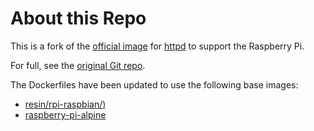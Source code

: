 # About this Repo

This is a fork of the [official image](https://docs.docker.com/docker-hub/official_repos/) for [httpd](https://registry.hub.docker.com/_/httpd/) to support the Raspberry Pi. 

For full, see the [original Git repo](https://github.com/docker-library/httpd).  

The Dockerfiles have been updated to use the following base images:

- [resin/rpi-raspbian/)](https://hub.docker.com/r/resin/rpi-raspbian/)
- [raspberry-pi-alpine](https://hub.docker.com/r/resin/raspberry-pi-alpine/)
